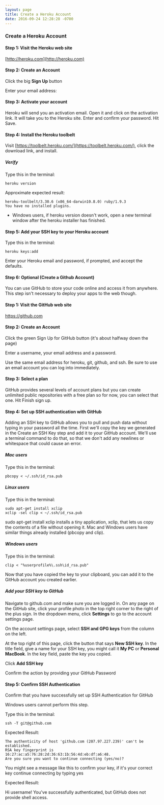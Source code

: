 ```yaml
---
layout: page
title: Create a Heroku Account
date: 2016-09-24 12:28:28 -0700
---
```


### Create a Heroku Account

#### Step 1: Visit the Heroku web site

[http://heroku.com](http://heroku.com)

#### Step 2: Create an Account

Click the big **Sign Up** button

Enter your email address:

#### Step 3: Activate your account

Heroku will send you an activation email. Open it and click on the activation link. It will take you to the Heroku site. Enter and confirm your password. Hit Save.

#### Step 4: Install the Heroku toolbelt

Visit [https://toolbelt.heroku.com/](https://toolbelt.heroku.com/), click the download link, and install.

##### Verify

Type this in the terminal:

```
heroku version
```

Approximate expected result:

```
heroku-toolbelt/3.30.6 (x86_64-darwin10.8.0) ruby/1.9.3
You have no installed plugins.
```

* Windows users, if heroku version doesn't work, open a new terminal window after the heroku installer has finished.

#### Step 5: Add your SSH key to your Heroku account

Type this in the terminal:

```
heroku keys:add
```

Enter your Heroku email and password, if prompted, and accept the defaults.

#### Step 6: Optional (Create a Github Account)

You can use GitHub to store your code online and access it from anywhere. This step isn't necessary to deploy your apps to the web though.

#### Step 1: Visit the GitHub web site

https://github.com

#### Step 2: Create an Account

Click the green Sign Up for GitHub button (it's about halfway down the page)

Enter a username, your email address and a password.


Use the same email address for heroku, git, github, and ssh. Be sure to use an email account you can log into immediately.

#### Step 3: Select a plan
GitHub provides several levels of account plans but you can create unlimited public repositories with a free plan so for now, you can select that one. Hit Finish sign up.

#### Step 4: Set up SSH authentication with GitHub

Adding an SSH key to GitHub allows you to pull and push data without typing in your password all the time. First we'll copy the key we generated in the Create an SSH Key step and add it to your GitHub account. We'll use a terminal command to do that, so that we don't add any newlines or whitespace that could cause an error.

##### Mac users

Type this in the terminal:

```
pbcopy < ~/.ssh/id_rsa.pub
```

##### Linux users

Type this in the terminal:

```
sudo apt-get install xclip
xclip -sel clip < ~/.ssh/id_rsa.pub
```

sudo apt-get install xclip installs a tiny application, xclip, that lets us copy the contents of a file without opening it. Mac and Windows users have similar things already installed (pbcopy and clip).

##### Windows users

Type this in the terminal:

```
clip < "%userprofile%\.ssh\id_rsa.pub"
```

Now that you have copied the key to your clipboard, you can add it to the GitHub account you created earlier.

##### Add your SSH key to GitHub
Navigate to github.com and make sure you are logged in. On any page on the GitHub site, click your profile photo in the top right corner to the right of the plus sign. In the dropdown menu, click **Settings** to go to the account settings page.

On the account settings page, select **SSH and GPG keys** from the column on the left.

At the top right of this page, click the button that says **New SSH key**. In the title field, give a name for your SSH key, you might call it **My PC** or **Personal MacBook**. In the key field, paste the key you copied.

Click **Add SSH key**

Confirm the action by providing your GitHub Password

#### Step 5: Confirm SSH Authentication

Confirm that you have successfully set up SSH Authentication for GitHub

Windows users cannot perform this step.

Type this in the terminal:

```
ssh -T git@github.com
```
Expected Result:

```
The authenticity of host 'github.com (207.97.227.239)' can't be established.
RSA key fingerprint is 16:27:ac:a5:76:28:2d:36:63:1b:56:4d:eb:df:a6:48.
Are you sure you want to continue connecting (yes/no)?
```
You might see a message like this to confirm your key, if it's your correct key continue connecting by typing yes

Expected Result:

Hi username! You've successfully authenticated, but GitHub does not
provide shell access.
